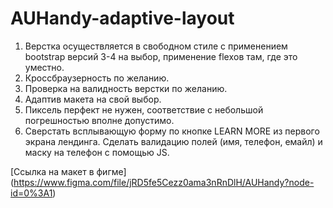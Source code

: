 # AUHandy-adaptive-layout

1.    Верстка осуществляется в свободном стиле с применением bootstrap версий 3-4 на выбор, применение flexов там, где это уместно.
2.    Кроссбраузерность по желанию.
3.    Проверка на валидность верстки  по желанию.
4.    Адаптив макета на свой выбор.
5.    Пиксель перфект не нужен, соответствие с небольшой погрешностью вполне допустимо.
6.    Сверстать всплывающую форму по кнопке LEARN MORE из первого экрана лендинга. Сделать валидацию полей (имя, телефон, емайл) и маску на телефон с помощью JS.

[Ссылка на макет в фигме] (https://www.figma.com/file/jRD5fe5Cezz0ama3nRnDlH/AUHandy?node-id=0%3A1)
